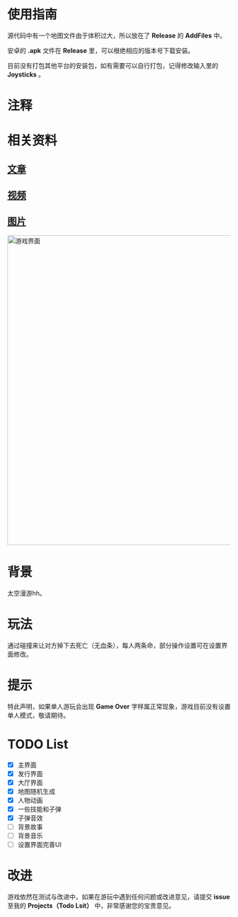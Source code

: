 # 使用指南

源代码中有一个地图文件由于体积过大，所以放在了 **Release** 的 **AddFiles** 中。

安卓的 **.apk** 文件在 **Release** 里，可以根绝相应的版本号下载安装。

目前没有打包其他平台的安装包，如有需要可以自行打包，记得修改输入里的 **Joysticks** 。

# 注释

# 相关资料

## [文章](https://zong4.github.io/2022/05/22/15SpaceCollider/)

## [视频](https://zong4.github.io/gallery/media/#Space-Collider-Demo)

## [图片](https://zong4.github.io/gallery/picture/#Space-Collider)

<img src="https://zong4.github.io/gallery/picture/source/Game.png" width="700px" title="游戏界面">

# 背景

太空漫游hh。

# 玩法

通过碰撞来让对方掉下去死亡（无血条），每人两条命，部分操作设置可在设置界面修改。

# 提示

特此声明，如果单人游玩会出现 **Game Over** 字样属正常现象，游戏目前没有设置单人模式，敬请期待。

# TODO List

- [x] 主界面
- [x] 发行界面
- [x] 大厅界面
- [x] 地图随机生成
- [x] 人物动画
- [x] 一些技能和子弹
- [x] 子弹音效
- [ ] 背景故事
- [ ] 背景音乐
- [ ] 设置界面完善UI

# 改进

游戏依然在测试与改进中，如果在游玩中遇到任何问题或改进意见，请提交 **issue** 至我的 **Projects（Todo Lsit）** 中，非常感谢您的宝贵意见。
